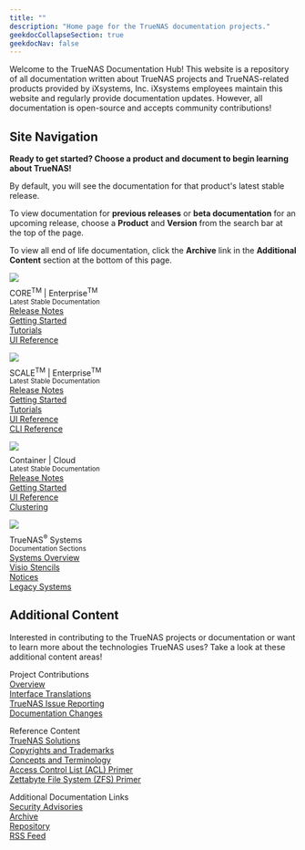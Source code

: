 ```yaml
---
title: ""
description: "Home page for the TrueNAS documentation projects."
geekdocCollapseSection: true
geekdocNav: false
---
```


<head>
<style>

</style>
</head>
<style>
div.gdoc-page__header {display: none;}
div.docs-read_mod {display: none;}
</style>

Welcome to the TrueNAS Documentation Hub!
This website is a repository of all documentation written about TrueNAS projects and TrueNAS-related products provided by iXsystems, Inc.
iXsystems employees maintain this website and regularly provide documentation updates.
However, all documentation is open-source and accepts community contributions!

## Site Navigation

**Ready to get started? Choose a product and document to begin learning about TrueNAS!**

By default, you will see the documentation for that product's latest stable release.

To view documentation for **previous releases** or **beta documentation** for an upcoming release, choose a **Product** and **Version** from the search bar at the top of the page.

To view all end of life documentation, click the **Archive** link in the **Additional Content** section at the bottom of this page.

<div class="docs-sections">
  <p>
	<img src="/images/truenas_core-logo-full-color-rgb.png" style="padding-bottom:.5rem;">
	<br>CORE<sup class="section-sup">TM</sup> | Enterprise<sup class="section-sup">TM</sup>
	<br><small>Latest Stable Documentation</small>
	<br><a href="/core/stable/corereleasenotes">Release Notes</a>
	<br><a href="/core/stable/gettingstarted/">Getting Started</a>
	<br><a href="/core/stable/coretutorials/">Tutorials</a>
	<br><a href="/core/stable/uireference/">UI Reference</a>
  </p>
  <p>
	<img src="/images/truenas_scale-logo-full-color-rgb.png" style="padding-bottom:.5rem;">
	<br>SCALE<sup class="section-sup">TM</sup> | Enterprise<sup class="section-sup">TM</sup>
	<br><small>Latest Stable Documentation</small>
	<br><a href="/scale/stable/scalereleasenotes">Release Notes</a>
	<br><a href="/scale/stable/gettingstarted/">Getting Started</a>
	<br><a href="/scale/stable/scaletutorials/">Tutorials</a>
	<br><a href="/scale/stable/scaleuireference/">UI Reference</a>
	<br><a href="/scale/stable/scaleclireference/">CLI Reference</a>
  </p>
  <p>
	<img src="/images/truecommand-logo-full-color-rgb.png" style="padding-bottom:.5rem;">
	<br>Container | Cloud
	<br><small>Latest Stable Documentation</small>
	<br><a href="/truecommand/stable/tcreleasenotes">Release Notes</a>
	<br><a href="/truecommand/stable/tcgettingstarted/">Getting Started</a>
	<br><a href="/truecommand/stable/">UI Reference</a>
	<br><a href="/solutions/integrations/smbclustering/">Clustering</a>
  </p>
  <p>
	<img src="/images/truenas_enterprise-logo-full-color-rgb.png" style="padding-bottom:.5rem;">
	<br>TrueNAS<sup class="section-sup">®</sup> Systems
	<br><small>Documentation Sections</small>
	<br><a href="/hardware/">Systems Overview</a>
	<br><a href="/hardware/stencils/">Visio Stencils</a>
	<br><a href="/hardware/notices/">Notices</a>
	<br><a href="/hardware/legacyhardware/">Legacy Systems</a>
  </p>
</div>

## Additional Content

Interested in contributing to the TrueNAS projects or documentation or want to learn more about the technologies TrueNAS uses?
Take a look at these additional content areas!

<div class="docs-more-sections">
  <p>Project Contributions
	<br><a href="/contributing">Overview</a>
	<br><a href="/contributing/uitranslations/">Interface Translations</a>
	<br><a href="/contributing/issuereporting/">TrueNAS Issue Reporting</a>
	<br><a href="/contributing/documentation/">Documentation Changes</a>
  </p>
  <p>Reference Content
  <br><a href="/solutions/">TrueNAS Solutions</a>
  <br><a href="/references/copyrights/">Copyrights and Trademarks</a>
  <br><a href="/references/conceptsandterms/">Concepts and Terminology</a>
  <br><a href="/references/aclprimer/">Access Control List (ACL) Primer</a>
  <br><a href="/references/zfsprimer/">Zettabyte File System (ZFS) Primer</a>
  </p>
  <p>Additional Documentation Links
  <br><a href="https://security.truenas.com">Security Advisories</a>
  <br><a href="/archive/">Archive</a>
  <br><a href="https://www.github.com/truenas/documentation">Repository</a>
  <br><a href="/index.xml">RSS Feed</a>
  </p>
</div>
